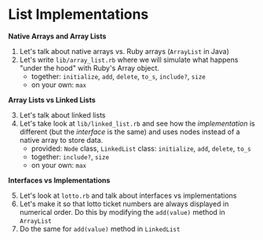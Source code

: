 # List Implementations

**Native Arrays and Array Lists**

  1. Let's talk about native arrays vs. Ruby arrays (`ArrayList` in Java)
  2. Let's write `lib/array_list.rb` where we will simulate what happens "under the hood" with Ruby's Array object.
      - together: `initialize`, `add`, `delete`, `to_s`, `include?`, `size`
      - on your own: `max`

**Array Lists vs Linked Lists**

  3. Let's talk about linked lists
  4. Let's take look at `lib/linked_list.rb` and see how the _implementation_ is different (but the _interface_ is the same) and uses nodes instead of a native array to store data.
      - provided: `Node` class, `LinkedList` class: `initialize`, `add`, `delete`, `to_s`
      - together: `include?`, `size`
      - on your own: `max`

**Interfaces vs Implementations**

  5. Let's look at `lotto.rb` and talk about interfaces vs implementations
  6. Let's make it so that lotto ticket numbers are always displayed in numerical order. Do this by modifying the `add(value)` method in `ArrayList`
  7. Do the same for `add(value)` method in `LinkedList`

